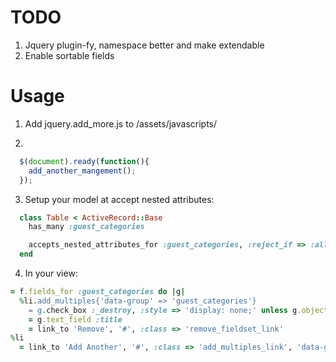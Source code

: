 # TODO

1. Jquery plugin-fy, namespace better and make extendable
2. Enable sortable fields

# Usage

1. Add jquery.add_more.js to /assets/javascripts/

2.
```javascript
  $(document).ready(function(){
    add_another_mangement();
  });
```

3. Setup your model at accept nested attributes:
```ruby
  class Table < ActiveRecord::Base
    has_many :guest_categories

    accepts_nested_attributes_for :guest_categories, :reject_if => :all_blank, :allow_destroy => true
  end
```

4. In your view:
```ruby
= f.fields_for :guest_categories do |g|
  %li.add_multiples{'data-group' => 'guest_categories'}
    = g.check_box :_destroy, :style => 'display: none;' unless g.object.new_record?
    = g.text_field :title
    = link_to 'Remove', '#', :class => 'remove_fieldset_link'
%li
  = link_to 'Add Another', '#', :class => 'add_multiples_link', 'data-group' => 'guest_categories', 'data-attribute-key' => 'guest_categories_attributes'
```
